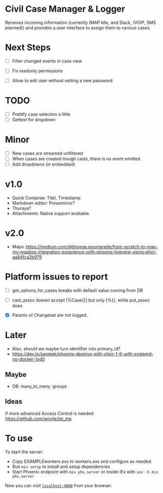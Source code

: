 # Civil Case Manager & Logger
Receives incoming information (currently IMAP Idle, and Slack, (VOIP, SMS planned)) and provides a 
user interface to assign them to various cases. 

# Next Steps
- [ ] Filter changed events in case view
- [ ] Fix readonly permissions
- [ ] Allow to edit user without setting a new password


# TODO
- [ ] Prettify case selection a little
- [ ] Gettext for dropdown

# Minor
- [ ] New cases are streamed unfiltered
- [ ] When cases are created trough casts, there is no event emitted.
- [ ] Add dropdowns (in embedded)

# v1.0
* Quick Compose: Titel, Timestamp
* Markdown editor: Prosemirror?
* Thuraya?
* Attachments: Native support avaliable.

# v2.0
* Maps: https://medium.com/@thomas.poumarede/from-scratch-to-map-my-mapbox-integration-experience-with-phoenix-liveview-using-elixir-aa84fca2b979

# Platform issues to report
- [ ] get_options_for_cases breaks with default value coming from DB
- [ ] cast_assoc doesnt accept [%Case{}] but only [%{}, while put_assoc does
- [x] Params of Changeset are not logged.


# Later
* Also, should we maybe turn identifier into primary_id?
* https://dev.to/seojeek/phoenix-deploys-with-elixir-1-9-with-systemd-no-docker-1od0

## Maybe
* DB: many_to_many :groups

## Ideas
if more advanced Access Control is needed:
https://github.com/woylie/let_me


# To use
To start the server:

  * Copy EXAMPLEworkers.exs to workers.exs and configure as needed.
  * Run `mix setup` to install and setup dependencies
  * Start Phoenix endpoint with `mix phx.server` or inside IEx with `iex -S mix phx.server`

Now you can visit [`localhost:4000`](http://localhost:4000) from your browser.

